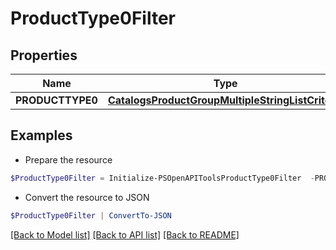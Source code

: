 # ProductType0Filter
## Properties

Name | Type | Description | Notes
------------ | ------------- | ------------- | -------------
**PRODUCTTYPE0** | [**CatalogsProductGroupMultipleStringListCriteria**](.md) |  | 

## Examples

- Prepare the resource
```powershell
$ProductType0Filter = Initialize-PSOpenAPIToolsProductType0Filter  -PRODUCTTYPE0 null
```

- Convert the resource to JSON
```powershell
$ProductType0Filter | ConvertTo-JSON
```

[[Back to Model list]](../README.md#documentation-for-models) [[Back to API list]](../README.md#documentation-for-api-endpoints) [[Back to README]](../README.md)

